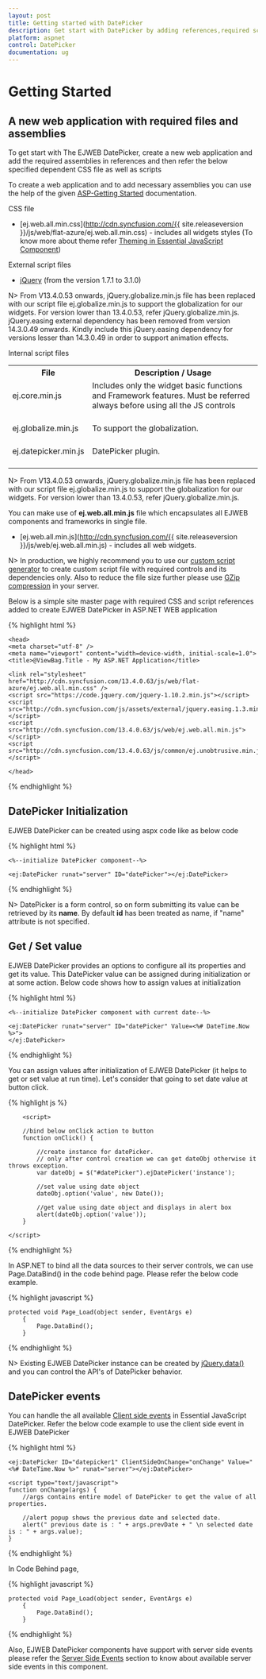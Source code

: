 ```yaml
---
layout: post
title: Getting started with DatePicker
description: Get start with DatePicker by adding references,required script and files.
platform: aspnet
control: DatePicker
documentation: ug
---
```

# Getting Started

## A new web application with required files and assemblies

To get start with The EJWEB DatePicker, create a new web application and add the required assemblies in references and then refer the below specified dependent CSS file as well as scripts

To create a web application and to add necessary assemblies you can use the help of the given [ASP-Getting Started](https://help.syncfusion.com/aspnet/getting-started) documentation.

CSS file

* [ej.web.all.min.css](http://cdn.syncfusion.com/{{ site.releaseversion }}/js/web/flat-azure/ej.web.all.min.css) - includes all widgets styles (To know more about theme refer [Theming in Essential JavaScript Component](http://help.syncfusion.com/js/theming-in-essential-javascript-components#))

External script files

* [jQuery](http://jquery.com/#) (from the version 1.7.1 to 3.1.0)

N> From V13.4.0.53 onwards, jQuery.globalize.min.js file has been replaced with our script file ej.globalize.min.js to support the globalization for our widgets. For version lower than 13.4.0.53, refer jQuery.globalize.min.js. jQuery.easing external dependency has been removed from version 14.3.0.49 onwards. Kindly include this jQuery.easing dependency for versions lesser than 14.3.0.49 in order to support animation effects.

Internal script files

<table>
<tr>
<th>
File </th><th>
Description / Usage </th></tr>
<tr>
<td>
ej.core.min.js<br/><br/></td><td>
Includes only the widget basic functions and Framework features. Must be referred always before using all the JS controls<br/><br/></td></tr>
<tr>
<td>
ej.globalize.min.js<br/><br/></td><td>
To support the globalization.<br/><br/></td></tr>
<tr>
<td>
ej.datepicker.min.js<br/><br/></td><td>
DatePicker plugin.<br/><br/></td></tr>
</table>

N> From V13.4.0.53 onwards, jQuery.globalize.min.js file has been replaced with our script file ej.globalize.min.js to support the globalization for our widgets. For version lower than 13.4.0.53, refer jQuery.globalize.min.js.

You can make use of **ej.web.all.min.js** file which encapsulates all EJWEB components and frameworks in single file.

* [ej.web.all.min.js](http://cdn.syncfusion.com/{{ site.releaseversion }}/js/web/ej.web.all.min.js) - includes all web widgets.

N>  In production, we highly recommend you to use our [custom script generator](http://helpjs.syncfusion.com/js/include-only-the-needed-widgets#) to create custom script file with required controls and its dependencies only. Also to reduce the file size further please use [GZip compression](https://developers.google.com/web/fundamentals/performance/optimizing-content-efficiency/optimize-encoding-and-transfer?hl=en#text-compression-with-gzip) in your server. 

Below is a simple site master page with required CSS and script references added to create EJWEB DatePicker in ASP.NET WEB application

{% highlight html %}

    <head>
    <meta charset="utf-8" />
    <meta name="viewport" content="width=device-width, initial-scale=1.0">
    <title>@ViewBag.Title - My ASP.NET Application</title>
       
    <link rel="stylesheet" href="http://cdn.syncfusion.com/13.4.0.63/js/web/flat-azure/ej.web.all.min.css" />
    <script src="https://code.jquery.com/jquery-1.10.2.min.js"></script>
    <script src="http://cdn.syncfusion.com/js/assets/external/jquery.easing.1.3.min.js"> </script>
    <script src="http://cdn.syncfusion.com/13.4.0.63/js/web/ej.web.all.min.js"> </script>
    <script src="http://cdn.syncfusion.com/13.4.0.63/js/common/ej.unobtrusive.min.js"></script>

    </head>
     
{% endhighlight %}

## DatePicker Initialization

EJWEB DatePicker can be created using aspx code like as below code

{% highlight html %}

    <%--initialize DatePicker component--%>

    <ej:DatePicker runat="server" ID="datePicker"></ej:DatePicker>

{% endhighlight %}


N>  DatePicker is a form control, so on form submitting its value can be retrieved by its **name**. By default **id** has been treated as name, if "name" attribute is not specified.

## Get / Set value

EJWEB DatePicker provides an options to configure all its properties and get its value. This DatePicker value can be assigned during initialization or at some action.
Below code shows how to assign values at initialization

{% highlight html %}

    <%--initialize DatePicker component with current date--%>

    <ej:DatePicker runat="server" ID="datePicker" Value=<%# DateTime.Now %>">
    </ej:DatePicker>

{% endhighlight %}

You can assign values after initialization of EJWEB DatePicker (it helps to get or set value at run time). Let's consider that going to set date value at button click.

{% highlight js %}

        <script>

        //bind below onClick action to button
        function onClick() {

            //create instance for datePicker.
            // only after control creation we can get dateObj otherwise it throws exception.
            var dateObj = $("#datePicker").ejDatePicker('instance');

            //set value using date object
            dateObj.option('value', new Date());

            //get value using date object and displays in alert box
            alert(dateObj.option('value'));
        }
  
    </script>


{% endhighlight %}

In ASP.NET to bind all the data sources to their server controls, we can use Page.DataBind() in the code behind page. Please refer the below code example.

{% highlight javascript %}

    protected void Page_Load(object sender, EventArgs e)
        {
            Page.DataBind();
        }

{% endhighlight %}

N>  Existing EJWEB DatePicker instance can be created by [jQuery.data()](http://api.jquery.com/jQuery.data/#) and you can control the API's of DatePicker behavior.

## DatePicker events

You can handle the all available [Client side events](http://help.syncfusion.com/js/api/ejdatepicker#events) in Essential JavaScript DatePicker. Refer the below code example to use the client side event in EJWEB DatePicker


{% highlight html %}
 
    <ej:DatePicker ID="datepicker1" ClientSideOnChange="onChange" Value="<%# DateTime.Now %>" runat="server"></ej:DatePicker>

    <script type="text/javascript">
    function onChange(args) {
        //args contains entire model of DatePicker to get the value of all properties.

        //alert popup shows the previous date and selected date.
        alert(" previous date is : " + args.prevDate + " \n selected date is : " + args.value);
    }     

{% endhighlight %}

In Code Behind page,

{% highlight javascript %}

    protected void Page_Load(object sender, EventArgs e)
        {
            Page.DataBind();
        }

{% endhighlight %}

Also, EJWEB DatePicker components have support with server side events please refer the [Server Side Events](http://help.syncfusion.com/aspnet/datepicker/server-side-events) section to know about available server side events in this component.